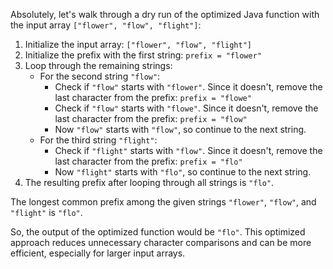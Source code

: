 Absolutely, let's walk through a dry run of the optimized Java function with the input array `["flower", "flow", "flight"]`:

1. Initialize the input array: `["flower", "flow", "flight"]`
2. Initialize the prefix with the first string: `prefix = "flower"`
3. Loop through the remaining strings:
    - For the second string `"flow"`:
        - Check if `"flow"` starts with `"flower"`. Since it doesn't, remove the last character from the prefix: `prefix = "flowe"`
        - Check if `"flow"` starts with `"flowe"`. Since it doesn't, remove the last character from the prefix: `prefix = "flow"`
        - Now `"flow"` starts with `"flow"`, so continue to the next string.
    - For the third string `"flight"`:
        - Check if `"flight"` starts with `"flow"`. Since it doesn't, remove the last character from the prefix: `prefix = "flo"`
        - Now `"flight"` starts with `"flo"`, so continue to the next string.
4. The resulting prefix after looping through all strings is `"flo"`.

The longest common prefix among the given strings `"flower"`, `"flow"`, and `"flight"` is `"flo"`.

So, the output of the optimized function would be `"flo"`. This optimized approach reduces unnecessary character comparisons and can be more efficient, especially for larger input arrays.
